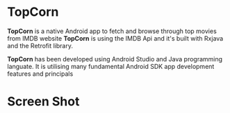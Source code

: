 # TopCorn
**TopCorn** is a native Android app to fetch and browse through top movies from IMDB website
**TopCorn** is using the IMDB Api and it's built with Rxjava and the Retrofit library.

**TopCorn** has been developed using Android Studio and Java programming languate. It is utilising many fundamental Android SDK app development features and principals
# Screen Shot

